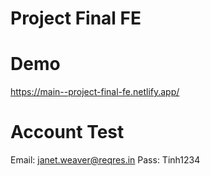 # Project Final FE
# Demo
https://main--project-final-fe.netlify.app/
# Account Test
Email: janet.weaver@reqres.in
Pass: Tinh1234

